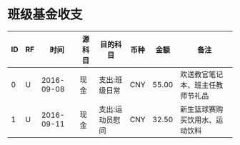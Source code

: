 # 班级基金收支

ID| RF |时间 |  源科目 | 目的科目 | 币种 | 金额 | 备注
---|---|--------|---------|------|---- | -----  | ----
 0 | U | 2016-09-08 | 现金 | 支出:班级日常 | CNY | 55.00 | 欢送教官笔记本、班主任教师节礼品
 1 | U | 2016-09-11 | 现金 | 支出:运动员慰问 | CNY | 32.50 | 新生篮球赛购买饮用水、运动饮料
